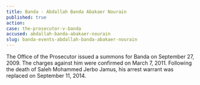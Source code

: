 ```yaml
---
title: Banda - Abdallah Banda Abakaer Nourain
published: true
action:
case: the-prosecutor-v-banda
accused: abdallah-banda-abakaer-nourain
slug: banda-events-abdallah-banda-abakaer-nourain
---
```



The Office of the Prosecutor issued a summons for Banda on September 27, 2009. The charges against him were confirmed on March 7, 2011. Following the death of Saleh Mohammed Jerbo Jamus, his arrest warrant was replaced on September 11, 2014.